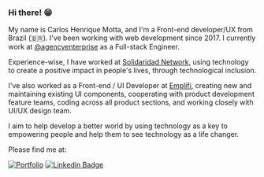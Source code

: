 ### Hi there! 😁

My name is Carlos Henrique Motta, and I'm a Front-end developer/UX from Brazil (🇧🇷). I've been working with web development since 2017. I currently work at [@agencyenterprise](https://ae.studio/) as a Full-stack Engineer.

Experience-wise, I have worked at [Solidaridad Network](https://www.solidaridadnetwork.org/), using technology to create a positive impact in people's lives, through technological inclusion. 

I've also worked as a Front-end / UI Developer at [Emplifi](https://www.emplifi.io/), creating new and maintaining existing UI components, cooperating with product development feature teams, coding across all product sections, and working closely with UI/UX design team.

I aim to help develop a better world by using technology as a key to empowering people and help them to see technology as a life changer.

Please find me at:

[![Portfolio](https://img.shields.io/badge/CM-portfolio-blue)](https://caike08.github.io/portfolio/)
[![Linkedin Badge](https://img.shields.io/badge/-LinkedIn-blue?style=flat-square&logo=Linkedin&logoColor=white&link=https://www.linkedin.com/in/caikemotta)](https://www.linkedin.com/in/caikemotta)
<!--
**caike08/caike08** is a ✨ _special_ ✨ repository because its `README.md` (this file) appears on your GitHub profile.

Here are some ideas to get you started:

- 🔭 I’m currently working on ...
- 🌱 I’m currently learning ...
- 👯 I’m looking to collaborate on ...
- 🤔 I’m looking for help with ...
- 💬 Ask me about ...
- 📫 How to reach me: ...
- 😄 Pronouns: ...
- ⚡ Fun fact: ...
-->
